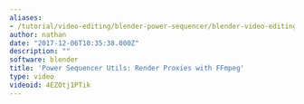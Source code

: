 ```yaml
---
aliases:
- /tutorial/video-editing/blender-power-sequencer/blender-video-editing-tutorials/chapter/13_power_sequencer_utils_render_proxies_with_ffmpeg
author: nathan
date: "2017-12-06T10:35:38.000Z"
description: ""
software: blender
title: 'Power Sequencer Utils: Render Proxies with FFmpeg'
type: video
videoid: 4EZOtj1PTik
---
```

